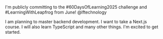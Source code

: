 I'm publicly committing to the #60DaysOfLearning2025  challenge and #LearningWithLeapfrog  from June! @lftechnology
 
I am planning to master backend development. I want to take a Next.js  course. I will also learn TypeScript and many other things. I'm excited to get started.
